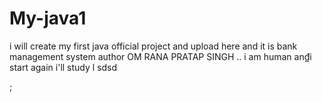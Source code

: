 # My-java1
i will create my first java official project and upload here and it is bank management system
author OM RANA PRATAP SINGH
..
i am human an₫i start again
i'll study
l
sdsd

;

